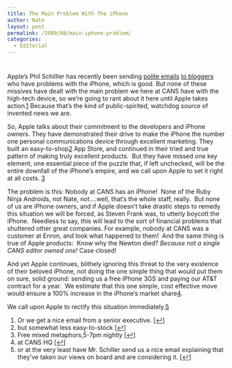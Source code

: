 ```yaml
---
title: The Main Problem With The iPhone
author: Nate
layout: post
permalink: /2009/08/main-iphone-problem/
categories:
  - Editorial
---
```

# 

Apple’s Phil Schilller has recently been sending [polite emails][1] [to bloggers][2] who have problems with the iPhone, which is good. But none of these missives have dealt with the main problem we here at CANS have with the high-tech device, so we’re going to rant about it here until Apple takes action.[1][3] Because that’s the kind of public-spirited, watchdog source of invented news we are.

 [1]: http://stevenf.tumblr.com/post/160726521/on-saturday-night-we-drove-up-to-seattle-to
 [2]: http://www.appleinsider.com/articles/09/08/06/apples_schiller_personally_responds_to_app_store_criticism.html
 [3]: #footnote_0_504 "Or we get a nice email from a senior executive."

So, Apple talks about their commitment to the developers and iPhone owners. They have demonstrated their drive to make the iPhone the number one personal communications device through excellent marketing. They built an easy-to-shop[2][4] App Store, and continued in their tried and true pattern of making truly excellent products.  But they have missed one key element, one essential piece of the puzzle that, if left unchecked, will be the entire downfall of the iPhone’s empire, and we call upon Apple to set it right at all costs. [3][5]

 [4]: #footnote_1_504 "but somewhat less easy-to-stock"
 [5]: #footnote_2_504 "Free mixed metaphors,5-7pm nightly"

The problem is this: Nobody at CANS has an iPhone!  None of the Ruby Ninja Androids, not Nate, not….well, that’s the whole staff, really.  But none of us are iPhone owners, and if Apple doesn’t take drastic steps to remedy this situation we will be forced, as Steven Frank was, to utterly boycott the iPhone.  Needless to say, this will lead to the sort of financial problems that shuttered other great companies. For example, nobody at CANS was a customer at Enron, and look what happened to them!  And the same thing is true of Apple products:  Know why the Newton died? *Because not a single CANS editor owned one!* Case closed!

And yet Apple continues, blithely ignoring this threat to the very existence of their beloved iPhone, not doing the one simple thing that would put them on sure, solid ground: sending us a free iPhone 3GS and paying our AT&T contract for a year.  We estimate that this one simple, cost effective move would ensure a 100% increase in the iPhone’s market share[4][6].

 [6]: #footnote_3_504 "at CANS HQ"

We call upon Apple to rectify this situation immediately.[5][7]

 [7]: #footnote_4_504 "or at the very least have Mr. Schiller send us a nice email explaining that they’ve taken our views on board and are considering it."

1.  Or we get a nice email from a senior executive. [[↩][8]]
2.  but somewhat less easy-to-stock [[↩][9]]
3.  Free mixed metaphors,5-7pm nightly [[↩][10]]
4.  at CANS HQ [[↩][11]]
5.  or at the very least have Mr. Schiller send us a nice email explaining that they’ve taken our views on board and are considering it. [[↩][12]]

 [8]: #identifier_0_504
 [9]: #identifier_1_504
 [10]: #identifier_2_504
 [11]: #identifier_3_504
 [12]: #identifier_4_504